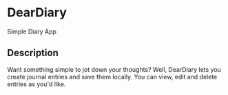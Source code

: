 # DearDiary
Simple Diary App

## Description

Want something simple to jot down your thoughts? Well, DearDiary lets you create journal entries and save them locally. You can view, edit and delete entries as you'd like.

